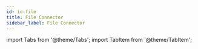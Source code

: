 ```yaml
---
id: io-file
title: File Connector
sidebar_label: File Connector
---
```


import Tabs from '@theme/Tabs';
import TabItem from '@theme/TabItem';

